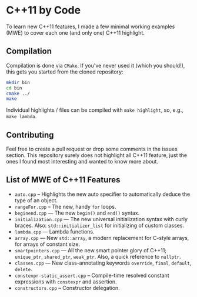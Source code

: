 # C++11 by Code
To learn new C++11 features, I made a few minimal working examples (MWE) to cover each one (and only one) C++11 highlight.

## Compilation
Compilation is done via `CMake`. If you've never used it (which you should!), this gets you started from the cloned repository:
```bash
mkdir bin
cd bin
cmake ../
make
```

Individual highlights / files can be compiled with `make highlight`, so, e.g., `make lambda`.

## Contributing
Feel free to create a pull request or drop some comments in the issues section. This repository surely does not highlight all C++11 feature, just the ones I found most interesting and wanted to know more about.

## List of MWE of C++11 Features
* `auto.cpp` – Highlights the new auto specifier to automatically deduce the type of an object.
* `rangeFor.cpp` – The new, handy `for` loops.
* `beginend.cpp` — The new `begin()` and `end()` syntax.
* `initialization.cpp` — The new universal initialization syntax with curly braces. Also: `std::initializer_list` for initializing of custom classes.
* `lambda.cpp` — Lambda functions.
* `array.cpp` — New `std::array`, a modern replacement for C-style arrays, for arrays of constant size.
* `smartpointers.cpp` — All the new smart pointer glory of C++11; `unique_ptr`, `shared_ptr`, `weak_ptr`. Also, a quick reference to `nullptr`.
* `classes.cpp` — New class-annotating keywords `override`, `final`, `default`, `delete`.
* `constexpr-static_assert.cpp` – Compile-time resolved constant expressions with `constexpr` and assertion.
* `constructors.cpp` – Constructor delegation.

